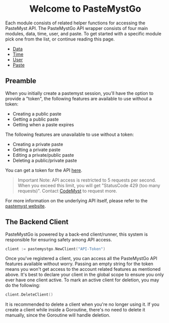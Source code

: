 <h1 align="center">Welcome to PasteMystGo</h1>

Each module consists of related helper functions for accessing the PasteMyst API.
The PasteMystGo API wrapper consists of four main modules, data, time, user, and paste. To get started with a specific module pick one from the list, or continue reading this page.

* [Data](data.md)
* [Time](time.md)
* [User](user.md)
* [Paste](paste.md)

<h2>Preamble</h2>

When you initially create a pastemyst session, you'll have the option to provide a "token", the following features are available to use without a token: 
* Creating a public paste
* Getting a public paste
* Getting when a paste expires 

The following features are unavailable to use without a token:
* Creating a private paste
* Getting a private paste
* Editing a private/public paste
* Deleting a public/private paste

You can get a token for the API [here](https://paste.myst.rs/user/settings). 

> Important Note: API access is restricted to 5 requests per second. When you exceed this limit, you will get "StatusCode 429 (too many requests)". Contact [CodeMyst](https://github.com/CodeMyst) to request more.  

For more information on the underlying API itself, please refer to the [pastemyst website](https://paste.myst.rs/api-docs/index). 

<h2>The Backend Client</h2>

PasteMystGo is powered by a back-end client/runner, this system is responsible for ensuring safety among API access. 

```go
client := pastemystgo.NewClient("API-Token")
```

Once you've registered a client, you can access all the PasteMystGo API features available without worry. Passing an empty string for the token means you won't get access to the account related features as mentioned above. It's best to declare your client in the global scope to ensure you only ever have one client active. To mark an active client for deletion, you may do the following:

```go
client.DeleteClient()
```

It is recommended to delete a client when you're no longer using it. If you create a client while inside a Goroutine, there's no need to delete it manually, since the Goroutine will handle deletion.

